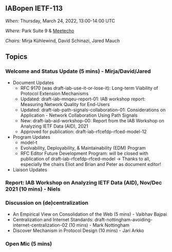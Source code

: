 ## IABopen IETF-113

*When:* Thursday, March 24, 2022, 13:00-14:00 UTC

*Where:* Park Suite 9 & [Meetecho](https://meetings.conf.meetecho.com/ietf113/?group=iabopen&short=&item=1)

*Chairs:* Mirja Kühlewind, David Schinazi, Jared Mauch

## Topics

### Welcome and Status Update (5 mins) -  Mirja/David/Jared
* Document Updates
  - RFC 9170 (was draft-iab-use-it-or-lose-it): Long-term Viability of Protocol Extension Mechanisms
  - Updated: draft-iab-mnqeu-report-01: IAB workshop report: Measuring Network Quality for End-Users
  - Updated: draft-iab-path-signals-collaboration-01: Considerations on Application - Network Collaboration Using Path Signals
  - New: draft-iab-aid-workshop-00: Report from the IAB Workshop on Analyzing IETF Data (AID), 2021
  - Approved for publication: draft-iab-rfcefdp-rfced-model-12
* Program Updates
  - model-t
  - Evolvability, Deployability, & Maintainability (EDM) Program
  - RFC Editor Future Development Program: will be closed with publication of draft-iab-rfcefdp-rfced-model -> Thanks to all, especially the chairs Eliot and Brian and Peter as document editor!
* Liaison Updates
  
### Report: IAB Workshop on Analyzing IETF Data (AID), Nov/Dec 2021 (10 mins) - Niels

### Discussion on (de)centralization
* An Empirical View on Consolidation of the Web (5 mins) - Vaibhav Bajpai
* Centralization and Internet Standards: draft-nottingham-avoiding-internet-centralization-02 (10 mins) - Mark Nottingham
* Discover Mechanism in Protocol Design (10 mins) - Jari Arkko

### Open Mic (5 mins)
